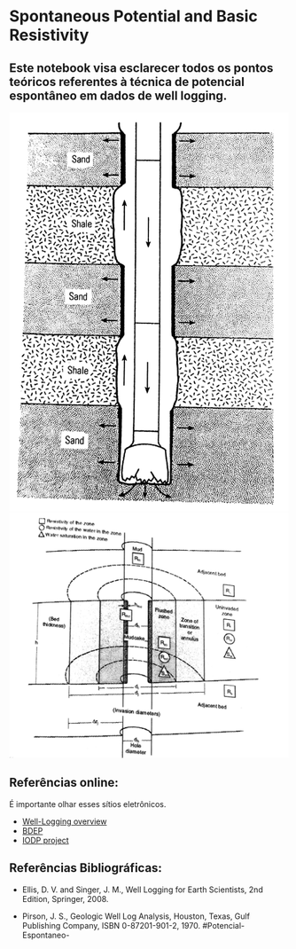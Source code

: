 # Spontaneous Potential and Basic Resistivity

## Este notebook visa esclarecer todos os pontos teóricos referentes à técnica de potencial espontâneo em dados de well logging. 

<div class="holder">

  <div class="imagem" data-title="Ambiente de poço">
    <img src="Imagens/sp7.jpg" alt="">
  </div>

  <div class="imagem" data-title="Seção de uma perfilagem">
    <img src="Imagens/sp6.jpg" alt="">
  </div>

</div>



## Referências online:
  É importante olhar esses sítios eletrônicos.

- [Well-Logging overview](http://www.pacificsurveys.com/01.htm)
- [BDEP](http://www.anp.gov.br/wwwanp/exploracao-e-producao-de-oleo-e-gas/dados-tecnicos?view=default)
- [IODP project](https://www.iodp.org/)

## Referências Bibliográficas:

- Ellis, D. V. and Singer, J. M., Well Logging for Earth Scientists, 2nd Edition, Springer, 2008. 

- Pirson, J. S., Geologic Well Log Analysis, Houston, Texas, Gulf Publishing Company, ISBN 0-87201-901-2, 1970.
#Potencial-Espontaneo-
